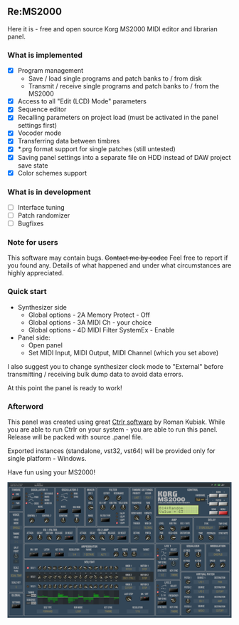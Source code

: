 ## Re:MS2000
Here it is - free and open source Korg MS2000 MIDI editor and librarian panel.
### What is implemented
- [X] Program management
  - Save / load single programs and patch banks to / from disk
  - Transmit / receive single programs and patch banks to / from the MS2000
- [X] Access to all "Edit (LCD) Mode" parameters
- [X] Sequence editor
- [X] Recalling parameters on project load (must be activated in the panel settings first)
- [X] Vocoder mode
- [X] Transferring data between timbres
- [X] \*.prg format support for single patches (still untested)
- [X] Saving panel settings into a separate file on HDD instead of DAW project save state
- [X] Color schemes support
### What is in development
- [ ] Interface tuning
- [ ] Patch randomizer
- [ ] Bugfixes
### Note for users
This software may contain bugs. <strike>Contact me by codec</strike> Feel free to report if you found any. Details of what happened and under what circumstances are highly appreciated. 
### Quick start
- Synthesizer side
  - Global options - 2A Memory Protect - Off
  - Global options - 3A MIDI Ch - your choice
  - Global options - 4D MIDI Filter SystemEx - Enable
- Panel side:
  - Open panel
  - Set MIDI Input, MIDI Output, MIDI Channel (which you set above)

I also suggest you to change synthesizer clock mode to "External" before transmitting / receiving bulk dump data to avoid data errors.

At this point the panel is ready to work!
### Afterword
This panel was created using great [Ctrlr software](https://github.com/RomanKubiak/ctrlr) by Roman Kubiak. While you are able to run Ctrlr on your system - you are able to run this panel. Release will be packed with source .panel file.

Exported instances (standalone, vst32, vst64) will be provided only for single platform - Windows.

Have fun using your MS2000!

![ReMS2000 panel](https://github.com/inteyes/ReMS2000/blob/main/.wiki/Screen1.png)

